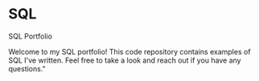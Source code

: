 # SQL
SQL Portfolio

Welcome to my SQL portfolio! This code repository contains examples of SQL I've written. Feel free to take a look and reach out if you have any questions."
